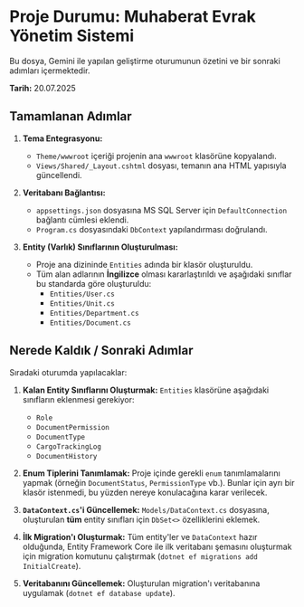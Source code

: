 # Proje Durumu: Muhaberat Evrak Yönetim Sistemi

Bu dosya, Gemini ile yapılan geliştirme oturumunun özetini ve bir sonraki adımları içermektedir.

**Tarih:** 20.07.2025

## Tamamlanan Adımlar

1.  **Tema Entegrasyonu:**
    *   `Theme/wwwroot` içeriği projenin ana `wwwroot` klasörüne kopyalandı.
    *   `Views/Shared/_Layout.cshtml` dosyası, temanın ana HTML yapısıyla güncellendi.

2.  **Veritabanı Bağlantısı:**
    *   `appsettings.json` dosyasına MS SQL Server için `DefaultConnection` bağlantı cümlesi eklendi.
    *   `Program.cs` dosyasındaki `DbContext` yapılandırması doğrulandı.

3.  **Entity (Varlık) Sınıflarının Oluşturulması:**
    *   Proje ana dizininde `Entities` adında bir klasör oluşturuldu.
    *   Tüm alan adlarının **İngilizce** olması kararlaştırıldı ve aşağıdaki sınıflar bu standarda göre oluşturuldu:
        *   `Entities/User.cs`
        *   `Entities/Unit.cs`
        *   `Entities/Department.cs`
        *   `Entities/Document.cs`

## Nerede Kaldık / Sonraki Adımlar

Sıradaki oturumda yapılacaklar:

1.  **Kalan Entity Sınıflarını Oluşturmak:** `Entities` klasörüne aşağıdaki sınıfların eklenmesi gerekiyor:
    *   `Role`
    *   `DocumentPermission`
    *   `DocumentType`
    *   `CargoTrackingLog`
    *   `DocumentHistory`

2.  **Enum Tiplerini Tanımlamak:** Proje içinde gerekli `enum` tanımlamalarını yapmak (örneğin `DocumentStatus`, `PermissionType` vb.). Bunlar için ayrı bir klasör istenmedi, bu yüzden nereye konulacağına karar verilecek.

3.  **`DataContext.cs`'i Güncellemek:** `Models/DataContext.cs` dosyasına, oluşturulan **tüm** entity sınıfları için `DbSet<>` özelliklerini eklemek.

4.  **İlk Migration'ı Oluşturmak:** Tüm entity'ler ve `DataContext` hazır olduğunda, Entity Framework Core ile ilk veritabanı şemasını oluşturmak için migration komutunu çalıştırmak (`dotnet ef migrations add InitialCreate`).

5.  **Veritabanını Güncellemek:** Oluşturulan migration'ı veritabanına uygulamak (`dotnet ef database update`).
